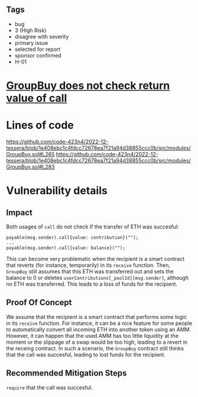 ## Tags

- bug
- 3 (High Risk)
- disagree with severity
- primary issue
- selected for report
- sponsor confirmed
- H-01

# [GroupBuy does not check return value of call](https://github.com/code-423n4/2022-12-tessera-findings/issues/6) 

# Lines of code

https://github.com/code-423n4/2022-12-tessera/blob/1e408ebc1c4fdcc72678ea7f21a94d38855ccc0b/src/modules/GroupBuy.sol#L265
https://github.com/code-423n4/2022-12-tessera/blob/1e408ebc1c4fdcc72678ea7f21a94d38855ccc0b/src/modules/GroupBuy.sol#L283


# Vulnerability details

## Impact
Both usages of `call` do not check if the transfer of ETH was succesful:
```solidity
payable(msg.sender).call{value: contribution}("");
...
payable(msg.sender).call{value: balance}("");
```
This can become very problematic when the recipient is a smart contract that reverts (for instance, temporarily) in its `receive` function. Then, `GroupBuy` still assumes that this ETH was transferred out and sets the balance to 0 or deletes `userContributions[_poolId][msg.sender]`, although no ETH was transferred. This leads to a loss of funds for the recipient.

## Proof Of Concept
We assume that the recipient is a smart contract that performs some logic in its `receive` function. For instance, it can be a nice feature for some people to automatically convert all incoming ETH into another token using an AMM. However, it can happen that the used AMM has too little liquidity at the moment or the slippage of a swap would be too high, leading to a revert in the receing contract. In such a scenario, the `GroupBuy` contract still thinks that the call was succesful, leading to lost funds for the recipient.

## Recommended Mitigation Steps
`require` that the call was succesful.